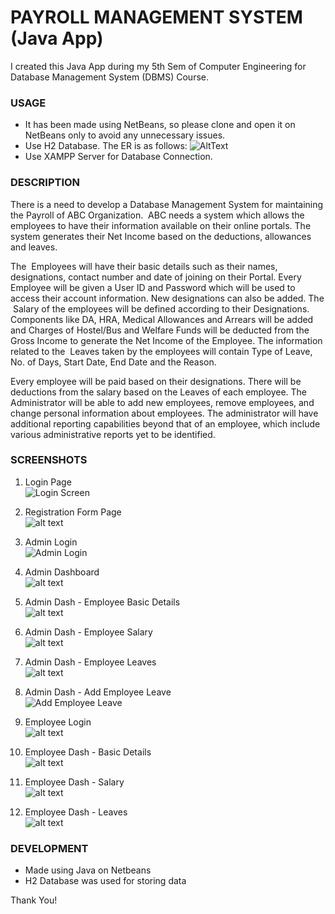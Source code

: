 # PAYROLL MANAGEMENT SYSTEM (Java App)

I created this Java App during my 5th Sem of Computer Engineering for Database Management System (DBMS) Course.

### USAGE
- It has been made using NetBeans, so please clone and open it on NetBeans only to avoid any unnecessary issues.
- Use H2 Database. The ER is as follows:
![AltText](https://github.com/thakurfurqaan/Payroll-Management-System-Java/blob/master/Payroll%20ER.jpg)
- Use XAMPP Server for Database Connection.


### DESCRIPTION
There is a need to develop a Database Management System for maintaining the Payroll
of ABC Organization. ​ ABC needs a system which allows the employees to have their
information available on their online portals. The system generates their Net Income
based on the deductions, allowances and leaves.

The ​ Employees​ will have their basic details such as their names, designations, contact
number and date of joining on their Portal. Every Employee will be given a User ID and
Password which will be used to access their account information. New designations can
also be added. The ​ Salary​ of the employees will be defined according to their
Designations. Components like DA, HRA, Medical Allowances and Arrears will be added
and Charges of Hostel/Bus and Welfare Funds will be deducted from the Gross Income
to generate the Net Income of the Employee. The information related to the ​ Leaves
taken by the employees will contain Type of Leave, No. of Days, Start Date, End Date and
the Reason.

Every employee will be paid based on their designations. There will be deductions from
the salary based on the Leaves of each employee. The ​ Administrator​ will be able to add
new employees, remove employees, and change personal information about employees.
The administrator will have additional reporting capabilities beyond that of an employee,
which include various administrative reports yet to be identified.

### SCREENSHOTS
1. Login Page\
![Login Screen](https://github.com/thakurfurqaan/Payroll-Management-System-Java/blob/master/Screenshots/Login.png)

2. Registration Form Page\
![alt text](https://github.com/thakurfurqaan/Payroll-Management-System-Java/blob/master/Screenshots/employee%20registration%20form.png)

3. Admin Login\
![Admin Login](https://github.com/thakurfurqaan/Payroll-Management-System-Java/blob/master/Screenshots/admin%20login.png)

4. Admin Dashboard\
![alt text](https://github.com/thakurfurqaan/Payroll-Management-System-Java/blob/master/Screenshots/admin%20home.png)

5. Admin Dash - Employee Basic Details\
![alt text](https://github.com/thakurfurqaan/Payroll-Management-System-Java/blob/master/Screenshots/admin%20home%20selected%20employee%20bd.png)

6. Admin Dash - Employee Salary\
![alt text](https://github.com/thakurfurqaan/Payroll-Management-System-Java/blob/master/Screenshots/admin%20home%20selected%20employee%20salary.png)

7. Admin Dash - Employee Leaves\
![alt text](https://github.com/thakurfurqaan/Payroll-Management-System-Java/blob/master/Screenshots/admin%20home%20selected%20employee%20leaves.png)

8. Admin Dash - Add Employee Leave\
![Add Employee Leave](https://github.com/thakurfurqaan/Payroll-Management-System-Java/blob/master/Screenshots/admin%20home%20selected%20employee%20addleave.png)

9. Employee Login\
![alt text](https://github.com/thakurfurqaan/Payroll-Management-System-Java/blob/master/Screenshots/employee%20login.png)

10. Employee Dash - Basic Details\
![alt text](https://github.com/thakurfurqaan/Payroll-Management-System-Java/blob/master/Screenshots/employee%20home%20bd.png)

11. Employee Dash - Salary\
![alt text](https://github.com/thakurfurqaan/Payroll-Management-System-Java/blob/master/Screenshots/employee%20home%20salary.png)

12. Employee Dash - Leaves\
![alt text](https://github.com/thakurfurqaan/Payroll-Management-System-Java/blob/master/Screenshots/employee%20home%20leaves.png)

### DEVELOPMENT
- Made using Java on Netbeans
- H2 Database was used for storing data

Thank You!

